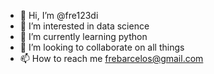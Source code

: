 - 👋 Hi, I’m @fre123di
- 👀 I’m interested in data science 
- 🌱 I’m currently learning python
- 💞️ I’m looking to collaborate on all things
- 📫 How to reach me frebarcelos@gmail.com

<!---
fre123di/fre123di is a ✨ special ✨ repository because its `README.md` (this file) appears on your GitHub profile.
You can click the Preview link to take a look at your changes.
--->
